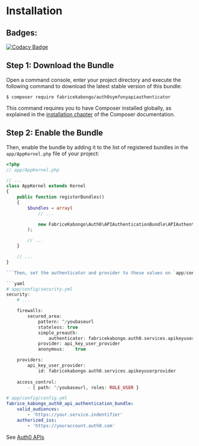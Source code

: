 Installation
============

Badges:
-------
[![Codacy Badge](https://api.codacy.com/project/badge/Grade/dfb8d9a8aa6c4e4995b7ea75a6cc2206)](https://www.codacy.com/app/fabrice-k-kabongo/apiauthenticator?utm_source=github.com&amp;utm_medium=referral&amp;utm_content=fabricekabongo/apiauthenticator&amp;utm_campaign=Badge_Grade)

Step 1: Download the Bundle
---------------------------

Open a command console, enter your project directory and execute the
following command to download the latest stable version of this bundle:

```console
$ composer require fabricekabongo/auth0symfonyapiauthenticator
```

This command requires you to have Composer installed globally, as explained
in the [installation chapter](https://getcomposer.org/doc/00-intro.md)
of the Composer documentation.

Step 2: Enable the Bundle
-------------------------

Then, enable the bundle by adding it to the list of registered bundles
in the `app/AppKernel.php` file of your project:

```php
<?php
// app/AppKernel.php

// ...
class AppKernel extends Kernel
{
    public function registerBundles()
    {
        $bundles = array(
            // ...

            new FabriceKabongo\Auth0\APIAuthenticationBundle\APIAuthenticationBundle(),
        );

        // ...
    }

    // ...
}

```Then, set the authenticator and provider to these values on `app/config/security.yml`:

```yaml
# app/config/security.yml
security:
    # ...

    firewalls:
        secured_area:
            pattern: ^/youbaseurl
            stateless: true
            simple_preauth:
                authenticator: fabricekabongo.auth0.services.apikeyuserauthenticator
            provider: api_key_user_provider
            anonymous:    true

    providers:
        api_key_user_provider:
            id: fabricekabongo.auth0.services.apikeyuserprovider
     
    access_control:
        - { path: ^/youbaseurl, roles: ROLE_USER }
```

```yaml
# app/config/config.yml
fabrice_kabongo_auth0_api_authentication_bundle:
    valid_audiences:
        - 'https://your.service.indentifier'
    authorized_iss:
        - 'https://youraccount.auth0.com'
```

See [Auth0 APIs](https://manage.auth0.com/#/apis/)
